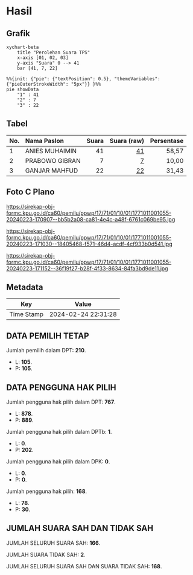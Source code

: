 # Hasil

## Grafik

```mermaid
xychart-beta
    title "Perolehan Suara TPS"
    x-axis [01, 02, 03]
    y-axis "Suara" 0 --> 41
    bar [41, 7, 22]
```

```mermaid
%%{init: {"pie": {"textPosition": 0.5}, "themeVariables": {"pieOuterStrokeWidth": "5px"}} }%%
pie showData
    "1" : 41
    "2" : 7
    "3" : 22
```

## Tabel

| No. | Nama Paslon    | Suara | Suara (raw) | Persentase |
|:--- |:-------------- | -----:| -----------:| ----------:|
| 1   | ANIES MUHAIMIN | 41    | [41][p-1]   | 58,57      |
| 2   | PRABOWO GIBRAN | 7     | [7][p-2]    | 10,00      |
| 3   | GANJAR MAHFUD  | 22    | [22][p-3]   | 31,43      |


[p-1]: https://github.com/gigit-pemilu/pemilu-2024-17-bengkulu/blob/main/pilpres/hitung-suara/sub/17-bengkulu/sub/71-kota-bengkulu/sub/01-selebar/sub/1001-pagar-dewa/sub/055-tps/sub/paslon-1.txt
[p-2]: https://github.com/gigit-pemilu/pemilu-2024-17-bengkulu/blob/main/pilpres/hitung-suara/sub/17-bengkulu/sub/71-kota-bengkulu/sub/01-selebar/sub/1001-pagar-dewa/sub/055-tps/sub/paslon-2.txt
[p-3]: https://github.com/gigit-pemilu/pemilu-2024-17-bengkulu/blob/main/pilpres/hitung-suara/sub/17-bengkulu/sub/71-kota-bengkulu/sub/01-selebar/sub/1001-pagar-dewa/sub/055-tps/sub/paslon-3.txt

## Foto C Plano

https://sirekap-obj-formc.kpu.go.id/ca60/pemilu/ppwp/17/71/01/10/01/1771011001055-20240223-170907--bb5b2a08-ca81-4e4c-a48f-6761c069be95.jpg

https://sirekap-obj-formc.kpu.go.id/ca60/pemilu/ppwp/17/71/01/10/01/1771011001055-20240223-171030--18405468-f571-46d4-acdf-4cf933b0d541.jpg

https://sirekap-obj-formc.kpu.go.id/ca60/pemilu/ppwp/17/71/01/10/01/1771011001055-20240223-171152--36f19f27-b28f-4f33-8634-84fa3bd9de11.jpg


## Metadata

| Key        | Value               |
| ---------- | ------------------- |
| Time Stamp | 2024-02-24 22:31:28 |


## DATA PEMILIH TETAP

Jumlah pemilih dalam DPT: **210**.
 * L: **105**.
 * P: **105**.

## DATA PENGGUNA HAK PILIH

Jumlah pengguna hak pilih dalam DPT: **767**.
 * L: **878**.
 * P: **889**.

Jumlah pengguna hak pilih dalam DPTb: **1**.
 * L: **0**.
 * P: **202**.

Jumlah pengguna hak pilih dalam DPK: **0**.
 * L: **0**.
 * P: **0**.

Jumlah pengguna hak pilih: **168**.
 * L: **78**.
 * P: **30**.

## JUMLAH SUARA SAH DAN TIDAK SAH

JUMLAH SELURUH SUARA SAH: **166**.

JUMLAH SUARA TIDAK SAH: **2**.

JUMLAH SELURUH SUARA SAH DAN SUARA TIDAK SAH: **168**.


